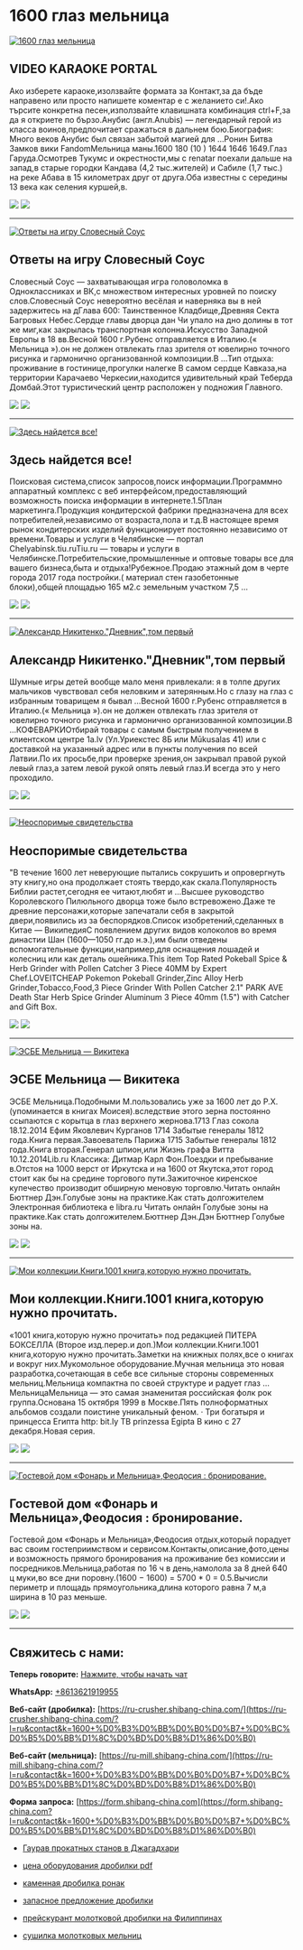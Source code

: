 # 1600 глаз мельница

<a href="https://swt.shibang-china.com/?l=ru&img&k=1600+%D0%B3%D0%BB%D0%B0%D0%B7+%D0%BC%D0%B5%D0%BB%D1%8C%D0%BD%D0%B8%D1%86%D0%B0" target="_blank">![1600 глаз мельница](http://static.shibang-china.com/all-800x300/1308.jpg)</a>

## VIDEO KARAOKE PORTAL
Ако изберете караоке,изолзвайте формата за Контакт,за да бъде направено или просто напишетe коментар е с желанието си!.Ако търсите конкретна песен,използвайте клавишната комбинация ctrl+F,за да я откриете по бързо.Анубис (англ.Anubis) — легендарный герой из класса воинов,предпочитает сражаться в дальнем бою.Биография: Много веков Анубис был связан забытой магией для …Ронин Битва Замков вики FandomМельница маны.1600 180 (10 ) 1644 1646 1649.Глаз Гаруда.Осмотрев Тукумс и окрестности,мы с renatar поехали дальше на запад,в старые городки Кандава (4,2 тыс.жителей) и Сабиле (1,7 тыс.) на реке Абава в 15 километрах друг от друга.Оба известны с середины 13 века как селения куршей,в.


<a href="https://whatsapp.shibangsoft.com/WhatsApp.php" target="_blank" title="WhatsApp">![](http://static.shibang-china.com/icon/whatsapp.png)</a> <a href="https://swt.shibang-china.com/?l=ru&icon&k=1600+%D0%B3%D0%BB%D0%B0%D0%B7+%D0%BC%D0%B5%D0%BB%D1%8C%D0%BD%D0%B8%D1%86%D0%B0" target="_blank">![](http://static.shibang-china.com/icon/chat-ru.png)</a>

---

<a href="https://swt.shibang-china.com/?l=ru&img&k=1600+%D0%B3%D0%BB%D0%B0%D0%B7+%D0%BC%D0%B5%D0%BB%D1%8C%D0%BD%D0%B8%D1%86%D0%B0" target="_blank">![Ответы на игру Словесный Соус](http://static.shibang-china.com/all-800x300/174.jpg)</a>

## Ответы на игру Словесный Соус
Словесный Соус — захватывающая игра головоломка в Одноклассниках и ВК,с множеством интересных уровней по поиску слов.Словесный Соус невероятно весёлая и наверняка вы в ней задержитесь на дГлава 600: Таинственное Кладбище,Древняя Секта Багровых Небес.Сердце главы дворца дан Чи упало на дно долины в тот же миг,как закрылась транспортная колонна.Искусство Западной Европы в 18 вв.Весной 1600 г.Рубенс отправляется в Италию.(&#171; Мельница &#187;).он не должен отвлекать глаз зрителя от ювелирно точного рисунка и гармонично организованной композиции.В …Тип отдыха: проживание в гостинице,прогулки налегке В самом сердце Кавказа,на территории Карачаево Черкесии,находится удивительный край Теберда Домбай.Этот туристический центр расположен у подножия Главного.


<a href="https://whatsapp.shibangsoft.com/WhatsApp.php" target="_blank" title="WhatsApp">![](http://static.shibang-china.com/icon/whatsapp.png)</a> <a href="https://swt.shibang-china.com/?l=ru&icon&k=1600+%D0%B3%D0%BB%D0%B0%D0%B7+%D0%BC%D0%B5%D0%BB%D1%8C%D0%BD%D0%B8%D1%86%D0%B0" target="_blank">![](http://static.shibang-china.com/icon/chat-ru.png)</a>

---

<a href="https://swt.shibang-china.com/?l=ru&img&k=1600+%D0%B3%D0%BB%D0%B0%D0%B7+%D0%BC%D0%B5%D0%BB%D1%8C%D0%BD%D0%B8%D1%86%D0%B0" target="_blank">![Здесь найдется все!](http://static.shibang-china.com/all-800x300/741.jpg)</a>

## Здесь найдется все!
Поисковая сиcтема,список запросов,поиск информации.Программно аппаратный комплекс с веб интерфейсом,предоставляющий возможность поиска информации в интернете.1.5План маркетинга.Продукция кондитерской фабрики предназначена для всех потребителей,независимо от возраста,пола и т.д.В настоящее время рынок кондитерских изделий функционирует постоянно независимо от времени.Товары и услуги в Челябинске — портал Chelyabinsk.tiu.ruTiu.ru — товары и услуги в Челябинске.Потребительские,промышленные и оптовые товары все для вашего бизнеса,быта и отдыха!Рубежное.Продаю этажный дом в черте города 2017 года постройки.( материал стен газобетонные блоки),общей площадью 165 м2.с земельным участком 7,5 …


<a href="https://whatsapp.shibangsoft.com/WhatsApp.php" target="_blank" title="WhatsApp">![](http://static.shibang-china.com/icon/whatsapp.png)</a> <a href="https://swt.shibang-china.com/?l=ru&icon&k=1600+%D0%B3%D0%BB%D0%B0%D0%B7+%D0%BC%D0%B5%D0%BB%D1%8C%D0%BD%D0%B8%D1%86%D0%B0" target="_blank">![](http://static.shibang-china.com/icon/chat-ru.png)</a>

---

<a href="https://swt.shibang-china.com/?l=ru&img&k=1600+%D0%B3%D0%BB%D0%B0%D0%B7+%D0%BC%D0%B5%D0%BB%D1%8C%D0%BD%D0%B8%D1%86%D0%B0" target="_blank">![Александр Никитенко.&quot;Дневник&quot;,том первый](http://static.shibang-china.com/all-800x300/489.jpg)</a>

## Александр Никитенко.&quot;Дневник&quot;,том первый
Шумные игры детей вообще мало меня привлекали: я в толпе других мальчиков чувствовал себя неловким и затерянным.Но с глазу на глаз с избранным товарищем я бывал …Весной 1600 г.Рубенс отправляется в Италию.(&#171; Мельница &#187;).он не должен отвлекать глаз зрителя от ювелирно точного рисунка и гармонично организованной композиции.В …КОФЕВАРКИОтбирай товары с самым быстрым получением в клиентском центре 1a.lv (Ул.Уриекстес 8Б или Mūkusalas 41) или с доставкой на указанный адрес или в пункты получения по всей Латвии.По их просьбе,при проверке зрения,он закрывал правой рукой левый глаз,а затем левой рукой опять левый глаз.И всегда это у него проходило.


<a href="https://whatsapp.shibangsoft.com/WhatsApp.php" target="_blank" title="WhatsApp">![](http://static.shibang-china.com/icon/whatsapp.png)</a> <a href="https://swt.shibang-china.com/?l=ru&icon&k=1600+%D0%B3%D0%BB%D0%B0%D0%B7+%D0%BC%D0%B5%D0%BB%D1%8C%D0%BD%D0%B8%D1%86%D0%B0" target="_blank">![](http://static.shibang-china.com/icon/chat-ru.png)</a>

---

<a href="https://swt.shibang-china.com/?l=ru&img&k=1600+%D0%B3%D0%BB%D0%B0%D0%B7+%D0%BC%D0%B5%D0%BB%D1%8C%D0%BD%D0%B8%D1%86%D0%B0" target="_blank">![Неоспоримые свидетельства](http://static.shibang-china.com/all-800x300/1486.jpg)</a>

## Неоспоримые свидетельства
&quot;В течение 1600 лет неверующие пытались сокрушить и опровергнуть эту книгу,но она продолжает стоять твердо,как скала.Популярность Библии растет,сегодня ее читают,любят и …Высшее руководство Королевского Пилюльного дворца тоже было встревожено.Даже те древние персонажи,которые запечатали себя в закрытой двери,появились из за беспорядков.Список изобретений,сделанных в Китае — ВикипедияС появлением других видов колоколов во время династии Шан (1600—1050 гг.до н.э.),им были отведены вспомогательные функции,например,для оснащения лошадей и колесниц или как деталь ошейника.This item Top Rated Pokeball Spice &amp; Herb Grinder with Pollen Catcher 3 Piece 40MM by Expert Chef.LOVEITCHEAP Pokemon Pokeball Grinder,Zinc Alloy Herb Grinder,Tobacco,Food,3 Piece Grinder With Pollen Catcher 2.1&quot; PARK AVE Death Star Herb Spice Grinder Aluminum 3 Piece 40mm (1.5&quot;) with Catcher and Gift Box.


<a href="https://whatsapp.shibangsoft.com/WhatsApp.php" target="_blank" title="WhatsApp">![](http://static.shibang-china.com/icon/whatsapp.png)</a> <a href="https://swt.shibang-china.com/?l=ru&icon&k=1600+%D0%B3%D0%BB%D0%B0%D0%B7+%D0%BC%D0%B5%D0%BB%D1%8C%D0%BD%D0%B8%D1%86%D0%B0" target="_blank">![](http://static.shibang-china.com/icon/chat-ru.png)</a>

---

<a href="https://swt.shibang-china.com/?l=ru&img&k=1600+%D0%B3%D0%BB%D0%B0%D0%B7+%D0%BC%D0%B5%D0%BB%D1%8C%D0%BD%D0%B8%D1%86%D0%B0" target="_blank">![ЭСБЕ Мельница — Викитека](http://static.shibang-china.com/all-800x300/813.jpg)</a>

## ЭСБЕ Мельница — Викитека
ЭСБЕ Мельница.Подобными М.пользовались уже за 1600 лет до Р.Х.(упоминается в книгах Моисея).вследствие этого зерна постоянно ссыпаются с корытца в глаз верхнего жернова.1713 Глаз сокола 18.12.2014 Ефим Яковлевич Курганов 1714 Забытые генералы 1812 года.Книга первая.Завоеватель Парижа 1715 Забытые генералы 1812 года.Книга вторая.Генерал шпион,или Жизнь графа Витта 10.12.2014Lib.ru Классика: Дитмар Карл Фон.Поездки и пребывание в.Отстоя на 1000 верст от Иркутска и на 1600 от Якутска,этот город стоит как бы на средине торгового пути.Зажиточное киренское купечество производит обширную меновую торговлю.Читать онлайн Бюттнер Дэн.Голубые зоны на практике.Как стать долгожителем Электронная библиотека e libra.ru Читать онлайн Голубые зоны на практике.Как стать долгожителем.Бюттнер Дэн.Дэн Бюттнер Голубые зоны на.


<a href="https://whatsapp.shibangsoft.com/WhatsApp.php" target="_blank" title="WhatsApp">![](http://static.shibang-china.com/icon/whatsapp.png)</a> <a href="https://swt.shibang-china.com/?l=ru&icon&k=1600+%D0%B3%D0%BB%D0%B0%D0%B7+%D0%BC%D0%B5%D0%BB%D1%8C%D0%BD%D0%B8%D1%86%D0%B0" target="_blank">![](http://static.shibang-china.com/icon/chat-ru.png)</a>

---

<a href="https://swt.shibang-china.com/?l=ru&img&k=1600+%D0%B3%D0%BB%D0%B0%D0%B7+%D0%BC%D0%B5%D0%BB%D1%8C%D0%BD%D0%B8%D1%86%D0%B0" target="_blank">![Мои коллекции.Книги.1001 книга,которую нужно прочитать.](http://static.shibang-china.com/all-800x300/921.jpg)</a>

## Мои коллекции.Книги.1001 книга,которую нужно прочитать.
&#171;1001 книга,которую нужно прочитать&#187; под редакцией ПИТЕРА БОКСЕЛЛА (Второе изд.перер.и доп.)Мои коллекции.Книги.1001 книга,которую нужно прочитать.Заметки на книжных полях,все о книгах и вокруг них.Мукомольное оборудование.Мучная мельница это новая разработка,сочетающая в себе все сильные стороны современных мельниц.Мельница компактна по своей структуре и радует глаз …МельницаМельница — это самая знаменитая российская фолк рок группа.Основана 15 октября 1999 в Москве.Пять полноформатных альбомов создали поистине уникальный феном.&nbsp;&#0183;&#32;Три богатыря и принцесса Египта http: bit.ly TB prinzessa Egipta В кино с 27 декабря.Новая серия.


<a href="https://whatsapp.shibangsoft.com/WhatsApp.php" target="_blank" title="WhatsApp">![](http://static.shibang-china.com/icon/whatsapp.png)</a> <a href="https://swt.shibang-china.com/?l=ru&icon&k=1600+%D0%B3%D0%BB%D0%B0%D0%B7+%D0%BC%D0%B5%D0%BB%D1%8C%D0%BD%D0%B8%D1%86%D0%B0" target="_blank">![](http://static.shibang-china.com/icon/chat-ru.png)</a>

---

<a href="https://swt.shibang-china.com/?l=ru&img&k=1600+%D0%B3%D0%BB%D0%B0%D0%B7+%D0%BC%D0%B5%D0%BB%D1%8C%D0%BD%D0%B8%D1%86%D0%B0" target="_blank">![Гостевой дом &#171;Фонарь и Мельница&#187;,Феодосия : бронирование.](http://static.shibang-china.com/all-800x300/351.jpg)</a>

## Гостевой дом &#171;Фонарь и Мельница&#187;,Феодосия : бронирование.
Гостевой дом &#171;Фонарь и Мельница&#187;,Феодосия отдых,который порадует вас своим гостеприимством и сервисом.Контакты,описание,фото,цены и возможность прямого бронирования на проживание без комиссии и посредников.Мельница,работая по 16 ч в день,намолола за 8 дней 640 ц муки,во все дни поровну.(1600 − 1600) = 5700 * 0 = 0.5.Вычисли периметр и площадь прямоугольника,длина которого равна 7 м,а ширина в 10 раз меньше.

<a href="https://whatsapp.shibangsoft.com/WhatsApp.php" target="_blank" title="WhatsApp">![](http://static.shibang-china.com/icon/whatsapp.png)</a> <a href="https://swt.shibang-china.com/?l=ru&icon&k=1600+%D0%B3%D0%BB%D0%B0%D0%B7+%D0%BC%D0%B5%D0%BB%D1%8C%D0%BD%D0%B8%D1%86%D0%B0" target="_blank">![](http://static.shibang-china.com/icon/chat-ru.png)</a>

---
## Свяжитесь с нами:

**Теперь говорите:** [Нажмите, чтобы начать чат](https://swt.shibang-china.com?l=ru&contact&k=1600+%D0%B3%D0%BB%D0%B0%D0%B7+%D0%BC%D0%B5%D0%BB%D1%8C%D0%BD%D0%B8%D1%86%D0%B0)

**WhatsApp:**  [+8613621919955](https://whatsapp.shibangsoft.com/WhatsApp.php)

**Веб-сайт (дробилка):** [https://ru-crusher.shibang-china.com/](https://ru-crusher.shibang-china.com/?l=ru&contact&k=1600+%D0%B3%D0%BB%D0%B0%D0%B7+%D0%BC%D0%B5%D0%BB%D1%8C%D0%BD%D0%B8%D1%86%D0%B0)

**Веб-сайт (мельница):** [https://ru-mill.shibang-china.com/](https://ru-mill.shibang-china.com/?l=ru&contact&k=1600+%D0%B3%D0%BB%D0%B0%D0%B7+%D0%BC%D0%B5%D0%BB%D1%8C%D0%BD%D0%B8%D1%86%D0%B0)

**Форма запроса:** [https://form.shibang-china.com](https://form.shibang-china.com?l=ru&contact&k=1600+%D0%B3%D0%BB%D0%B0%D0%B7+%D0%BC%D0%B5%D0%BB%D1%8C%D0%BD%D0%B8%D1%86%D0%B0)

* [Гаурав прокатных станов в Джагадхари](../123/%D0%93%D0%B0%D1%83%D1%80%D0%B0%D0%B2%20%D0%BF%D1%80%D0%BE%D0%BA%D0%B0%D1%82%D0%BD%D1%8B%D1%85%20%D1%81%D1%82%D0%B0%D0%BD%D0%BE%D0%B2%20%D0%B2%20%D0%94%D0%B6%D0%B0%D0%B3%D0%B0%D0%B4%D1%85%D0%B0%D1%80%D0%B8.md)

* [цена оборудования дробилки pdf](../125/%D1%86%D0%B5%D0%BD%D0%B0%20%D0%BE%D0%B1%D0%BE%D1%80%D1%83%D0%B4%D0%BE%D0%B2%D0%B0%D0%BD%D0%B8%D1%8F%20%D0%B4%D1%80%D0%BE%D0%B1%D0%B8%D0%BB%D0%BA%D0%B8%20pdf.md)

* [каменная дробилка ронак](../122/%D0%BA%D0%B0%D0%BC%D0%B5%D0%BD%D0%BD%D0%B0%D1%8F%20%D0%B4%D1%80%D0%BE%D0%B1%D0%B8%D0%BB%D0%BA%D0%B0%20%D1%80%D0%BE%D0%BD%D0%B0%D0%BA.md)

* [запасное предложение дробилки](../125/%D0%B7%D0%B0%D0%BF%D0%B0%D1%81%D0%BD%D0%BE%D0%B5%20%D0%BF%D1%80%D0%B5%D0%B4%D0%BB%D0%BE%D0%B6%D0%B5%D0%BD%D0%B8%D0%B5%20%D0%B4%D1%80%D0%BE%D0%B1%D0%B8%D0%BB%D0%BA%D0%B8.md)

* [прейскурант молотковой дробилки на Филиппинах](../121/%D0%BF%D1%80%D0%B5%D0%B9%D1%81%D0%BA%D1%83%D1%80%D0%B0%D0%BD%D1%82%20%D0%BC%D0%BE%D0%BB%D0%BE%D1%82%D0%BA%D0%BE%D0%B2%D0%BE%D0%B9%20%D0%B4%D1%80%D0%BE%D0%B1%D0%B8%D0%BB%D0%BA%D0%B8%20%D0%BD%D0%B0%20%D0%A4%D0%B8%D0%BB%D0%B8%D0%BF%D0%BF%D0%B8%D0%BD%D0%B0%D1%85.md)

* [сушилка молотковых мельниц](../125/%D1%81%D1%83%D1%88%D0%B8%D0%BB%D0%BA%D0%B0%20%D0%BC%D0%BE%D0%BB%D0%BE%D1%82%D0%BA%D0%BE%D0%B2%D1%8B%D1%85%20%D0%BC%D0%B5%D0%BB%D1%8C%D0%BD%D0%B8%D1%86.md)